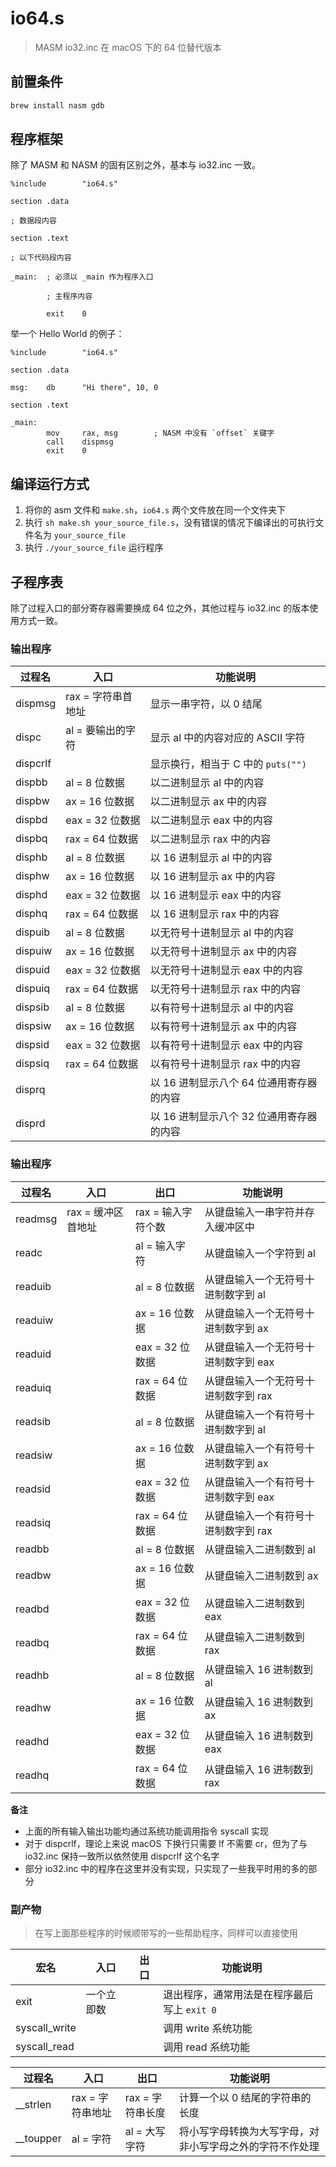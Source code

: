 # io64.s
> MASM io32.inc 在 macOS 下的 64 位替代版本

## 前置条件

```bash
brew install nasm gdb
```

## 程序框架

除了 MASM 和 NASM 的固有区别之外，基本与 io32.inc 一致。

```assembly
%include        "io64.s"

section .data

; 数据段内容

section .text

; 以下代码段内容

_main:  ; 必须以 _main 作为程序入口
        
        ; 主程序内容

        exit    0
```

举一个 Hello World 的例子：

```assembly
%include        "io64.s"

section .data

msg:    db      "Hi there", 10, 0

section .text

_main:
        mov     rax, msg        ; NASM 中没有 `offset` 关键字
        call    dispmsg
        exit    0
```

## 编译运行方式

1. 将你的 asm 文件和 `make.sh`，`io64.s` 两个文件放在同一个文件夹下
2. 执行 `sh make.sh your_source_file.s`，没有错误的情况下编译出的可执行文件名为 `your_source_file`
3. 执行 `./your_source_file` 运行程序

## 子程序表

除了过程入口的部分寄存器需要换成 64 位之外，其他过程与 io32.inc 的版本使用方式一致。

### 输出程序

| 过程名 | 入口 | 功能说明 |
|---------|-----|---------|
| dispmsg | rax = 字符串首地址 | 显示一串字符，以 0 结尾 |
| dispc | al = 要输出的字符 | 显示 al 中的内容对应的 ASCII 字符 |
| dispcrlf | | 显示换行，相当于 C 中的 `puts("")` |
| dispbb | al = 8 位数据 | 以二进制显示 al 中的内容 |
| dispbw | ax = 16 位数据 | 以二进制显示 ax 中的内容 |
| dispbd | eax = 32 位数据 | 以二进制显示 eax 中的内容 |
| dispbq | rax = 64 位数据 | 以二进制显示 rax 中的内容 |
| disphb | al = 8 位数据 | 以 16 进制显示 al 中的内容 |
| disphw | ax = 16 位数据 | 以 16 进制显示 ax 中的内容 |
| disphd | eax = 32 位数据 | 以 16 进制显示 eax 中的内容 |
| disphq | rax = 64 位数据 | 以 16 进制显示 rax 中的内容 |
| dispuib | al = 8 位数据 | 以无符号十进制显示 al 中的内容 |
| dispuiw | ax = 16 位数据 | 以无符号十进制显示 ax 中的内容 |
| dispuid | eax = 32 位数据 | 以无符号十进制显示 eax 中的内容 |
| dispuiq | rax = 64 位数据 | 以无符号十进制显示 rax 中的内容 |
| dispsib | al = 8 位数据 | 以有符号十进制显示 al 中的内容 |
| dispsiw | ax = 16 位数据 | 以有符号十进制显示 ax 中的内容 |
| dispsid | eax = 32 位数据 | 以有符号十进制显示 eax 中的内容 |
| dispsiq | rax = 64 位数据 | 以有符号十进制显示 rax 中的内容 |
| disprq | | 以 16 进制显示八个 64 位通用寄存器的内容 |
| disprd | | 以 16 进制显示八个 32 位通用寄存器的内容 |

### 输出程序

| 过程名 | 入口 | 出口 | 功能说明 |
|--------|-----|------|---------|
| readmsg | rax = 缓冲区首地址 | rax = 输入字符个数 | 从键盘输入一串字符并存入缓冲区中 |
| readc | | al = 输入字符 | 从键盘输入一个字符到 al |
| readuib | | al = 8 位数据 | 从键盘输入一个无符号十进制数字到 al |
| readuiw | | ax = 16 位数据 | 从键盘输入一个无符号十进制数字到 ax |
| readuid | | eax = 32 位数据 | 从键盘输入一个无符号十进制数字到 eax |
| readuiq | | rax = 64 位数据 | 从键盘输入一个无符号十进制数字到 rax |
| readsib | | al = 8 位数据 | 从键盘输入一个有符号十进制数字到 al |
| readsiw | | ax = 16 位数据 | 从键盘输入一个有符号十进制数字到 ax |
| readsid | | eax = 32 位数据 | 从键盘输入一个有符号十进制数字到 eax |
| readsiq | | rax = 64 位数据 | 从键盘输入一个有符号十进制数字到 rax |
| readbb | | al = 8 位数据 | 从键盘输入二进制数到 al |
| readbw | | ax = 16 位数据 | 从键盘输入二进制数到 ax |
| readbd | | eax = 32 位数据 | 从键盘输入二进制数到 eax |
| readbq | | rax = 64 位数据 | 从键盘输入二进制数到 rax |
| readhb | | al = 8 位数据 | 从键盘输入 16 进制数到 al |
| readhw | | ax = 16 位数据 | 从键盘输入 16 进制数到 ax |
| readhd | | eax = 32 位数据 | 从键盘输入 16 进制数到 eax |
| readhq | | rax = 64 位数据 | 从键盘输入 16 进制数到 rax |

**备注**
- 上面的所有输入输出功能均通过系统功能调用指令 syscall 实现
- 对于 dispcrlf，理论上来说 macOS 下换行只需要 lf 不需要 cr，但为了与 io32.inc 保持一致所以依然使用 dispcrlf 这个名字
- 部分 io32.inc 中的程序在这里并没有实现，只实现了一些我平时用的多的部分

### 副产物

> 在写上面那些程序的时候顺带写的一些帮助程序，同样可以直接使用

| 宏名 | 入口 | 出口 | 功能说明 |
|----|-----|-----|---------|
| exit | 一个立即数 | | 退出程序，通常用法是在程序最后写上 `exit 0` |
| syscall_write | | | 调用 write 系统功能 |
| syscall_read | | | 调用 read 系统功能 |

| 过程名 | 入口 | 出口 | 功能说明 |
|---------|-----|-----|---------|
| __strlen | rax = 字符串地址 | rax = 字符串长度 | 计算一个以 0 结尾的字符串的长度 |
| __toupper | al = 字符 | al = 大写字符 | 将小写字母转换为大写字母，对非小写字母之外的字符不作处理 |
